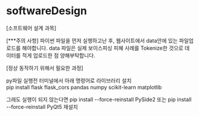 # softwareDesign
[소프트웨어 설계 과목]


[***주의 사항]
파이썬 파일을 먼저 실행하고난 후, 웹사이트에서 data안에 있는 파일업로드를 해야합니다.
data 파일은 실제 보이스피싱 피혜 사례를 Tokenize한 것으로 데이터를 적게 업로드한 점 양해부탁합니다.



[정상 동작하기 위해서 필요한 과정]

py파일 실행전 터미널에서 아래 명령어로 라이브러리 설치   
pip install flask flask_cors pandas numpy scikit-learn matplotlib



그래도 실행이 되지 않는다면
pip install --force-reinstall PySide2
또는
pip install --force-reinstall PyQt5
재설치



